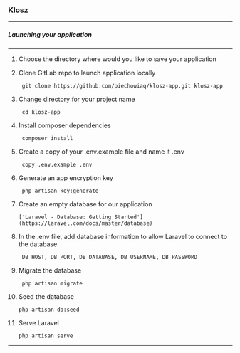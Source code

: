 ### Klosz

---

##### Launching your application

---

1. Choose the directory where would you like to save your application


2. Clone GitLab repo to launch application locally

        git clone https://github.com/piechowiaq/klosz-app.git klosz-app

3. Change directory for your project name

        cd klosz-app

4. Install composer dependencies

        composer install

5. Create a copy of your .env.example file and name it .env

        copy .env.example .env

6. Generate an app encryption key

        php artisan key:generate

7. Create an empty database for our application

       ['Laravel - Database: Getting Started'](https://laravel.com/docs/master/database)

8. In the .env file, add database information to allow Laravel to connect to the database

        DB_HOST, DB_PORT, DB_DATABASE, DB_USERNAME, DB_PASSWORD

9. Migrate the database

        php artisan migrate

10. Seed the database

        php artisan db:seed

11. Serve Laravel

        php artisan serve



---


        
        
        
        
        
        
        
        
        
        
        
        
        
        
        
        
        
    
